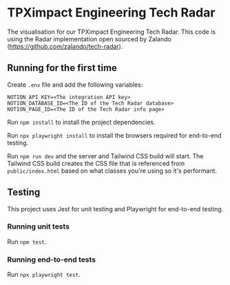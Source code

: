 # TPXimpact Engineering Tech Radar

The visualisation for our TPXimpact Engineering Tech Radar. This code is using the Radar implementation open sourced by Zalando (https://github.com/zalando/tech-radar).

## Running for the first time
Create `.env` file and add the following variables:
```
NOTION_API_KEY=<The integration API key>
NOTION_DATABASE_ID=<The ID of the Tech Radar database>
NOTION_PAGE_ID=<The ID of the Tech Radar info page>
```

Run `npm install` to install the project dependencies.

Run `npx playwright install` to install the browsers required for end-to-end testing.

Run `npm run dev` and the server and Tailwind CSS build will start. The Tailwind CSS build creates the CSS file that is referenced from `public/index.html` based on what classes you're using so it's performant.

## Testing
This project uses Jest for unit testing and Playwright for end-to-end testing.

### Running unit tests
Run `npm test`.

### Running end-to-end tests
Run `npx playwright test`.